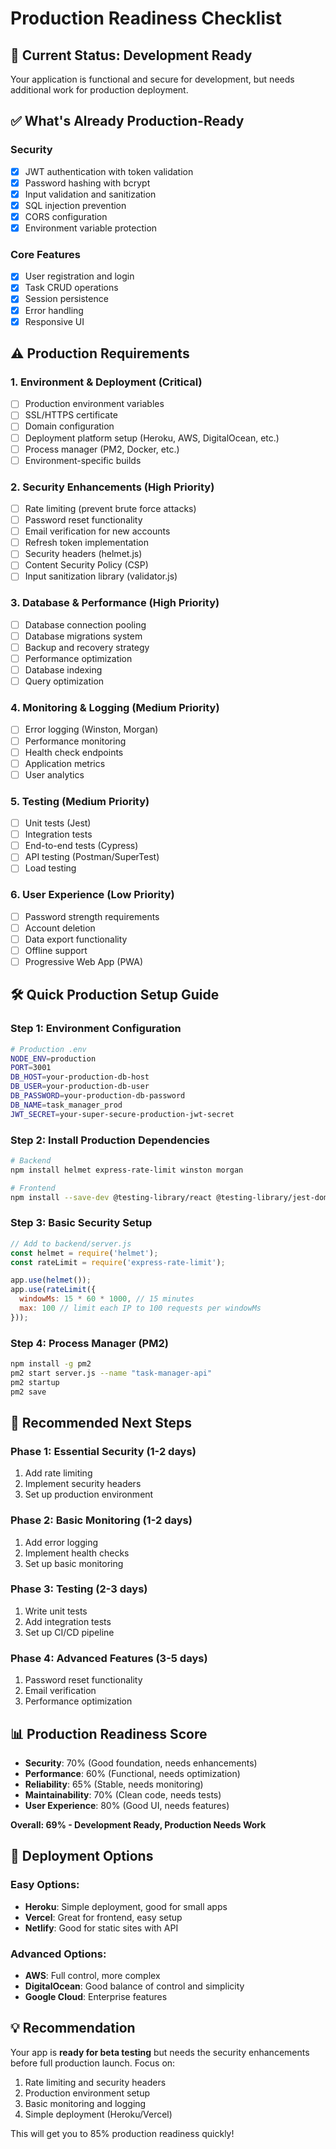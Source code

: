 # Production Readiness Checklist

## 🚀 **Current Status: Development Ready**

Your application is functional and secure for development, but needs additional work for production deployment.

## ✅ **What's Already Production-Ready**

### Security
- [x] JWT authentication with token validation
- [x] Password hashing with bcrypt
- [x] Input validation and sanitization
- [x] SQL injection prevention
- [x] CORS configuration
- [x] Environment variable protection

### Core Features
- [x] User registration and login
- [x] Task CRUD operations
- [x] Session persistence
- [x] Error handling
- [x] Responsive UI

## ⚠️ **Production Requirements**

### 1. **Environment & Deployment** (Critical)
- [ ] Production environment variables
- [ ] SSL/HTTPS certificate
- [ ] Domain configuration
- [ ] Deployment platform setup (Heroku, AWS, DigitalOcean, etc.)
- [ ] Process manager (PM2, Docker, etc.)
- [ ] Environment-specific builds

### 2. **Security Enhancements** (High Priority)
- [ ] Rate limiting (prevent brute force attacks)
- [ ] Password reset functionality
- [ ] Email verification for new accounts
- [ ] Refresh token implementation
- [ ] Security headers (helmet.js)
- [ ] Content Security Policy (CSP)
- [ ] Input sanitization library (validator.js)

### 3. **Database & Performance** (High Priority)
- [ ] Database connection pooling
- [ ] Database migrations system
- [ ] Backup and recovery strategy
- [ ] Performance optimization
- [ ] Database indexing
- [ ] Query optimization

### 4. **Monitoring & Logging** (Medium Priority)
- [ ] Error logging (Winston, Morgan)
- [ ] Performance monitoring
- [ ] Health check endpoints
- [ ] Application metrics
- [ ] User analytics

### 5. **Testing** (Medium Priority)
- [ ] Unit tests (Jest)
- [ ] Integration tests
- [ ] End-to-end tests (Cypress)
- [ ] API testing (Postman/SuperTest)
- [ ] Load testing

### 6. **User Experience** (Low Priority)
- [ ] Password strength requirements
- [ ] Account deletion
- [ ] Data export functionality
- [ ] Offline support
- [ ] Progressive Web App (PWA)

## 🛠️ **Quick Production Setup Guide**

### Step 1: Environment Configuration
```bash
# Production .env
NODE_ENV=production
PORT=3001
DB_HOST=your-production-db-host
DB_USER=your-production-db-user
DB_PASSWORD=your-production-db-password
DB_NAME=task_manager_prod
JWT_SECRET=your-super-secure-production-jwt-secret
```

### Step 2: Install Production Dependencies
```bash
# Backend
npm install helmet express-rate-limit winston morgan

# Frontend
npm install --save-dev @testing-library/react @testing-library/jest-dom
```

### Step 3: Basic Security Setup
```javascript
// Add to backend/server.js
const helmet = require('helmet');
const rateLimit = require('express-rate-limit');

app.use(helmet());
app.use(rateLimit({
  windowMs: 15 * 60 * 1000, // 15 minutes
  max: 100 // limit each IP to 100 requests per windowMs
}));
```

### Step 4: Process Manager (PM2)
```bash
npm install -g pm2
pm2 start server.js --name "task-manager-api"
pm2 startup
pm2 save
```

## 🎯 **Recommended Next Steps**

### Phase 1: Essential Security (1-2 days)
1. Add rate limiting
2. Implement security headers
3. Set up production environment

### Phase 2: Basic Monitoring (1-2 days)
1. Add error logging
2. Implement health checks
3. Set up basic monitoring

### Phase 3: Testing (2-3 days)
1. Write unit tests
2. Add integration tests
3. Set up CI/CD pipeline

### Phase 4: Advanced Features (3-5 days)
1. Password reset functionality
2. Email verification
3. Performance optimization

## 📊 **Production Readiness Score**

- **Security**: 70% (Good foundation, needs enhancements)
- **Performance**: 60% (Functional, needs optimization)
- **Reliability**: 65% (Stable, needs monitoring)
- **Maintainability**: 70% (Clean code, needs tests)
- **User Experience**: 80% (Good UI, needs features)

**Overall: 69% - Development Ready, Production Needs Work**

## 🚀 **Deployment Options**

### Easy Options:
- **Heroku**: Simple deployment, good for small apps
- **Vercel**: Great for frontend, easy setup
- **Netlify**: Good for static sites with API

### Advanced Options:
- **AWS**: Full control, more complex
- **DigitalOcean**: Good balance of control and simplicity
- **Google Cloud**: Enterprise features

## 💡 **Recommendation**

Your app is **ready for beta testing** but needs the security enhancements before full production launch. Focus on:

1. Rate limiting and security headers
2. Production environment setup
3. Basic monitoring and logging
4. Simple deployment (Heroku/Vercel)

This will get you to 85% production readiness quickly!
